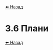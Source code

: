 <a href="javascript:void(0)" onclick="history.back()">⬅️ Назад</a>

# 3.6 Плани

<a href="javascript:void(0)" onclick="history.back()">⬅️ Назад</a>